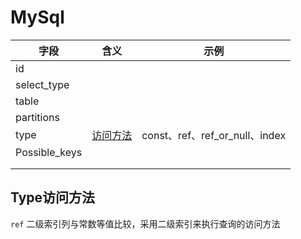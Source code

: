 

# MySql



| 字段          | 含义                      | 示例                           |
| ------------- | ------------------------- | ------------------------------ |
| id            |                           |                                |
| select_type   |                           |                                |
| table         |                           |                                |
| partitions    |                           |                                |
| type          | [访问方法](#Type访问方法) | const、ref、ref_or_null、index |
| Possible_keys |                           |                                |
|               |                           |                                |
|               |                           |                                |



## Type访问方法

`ref` 二级索引列与常数等值比较，采用二级索引来执行查询的访问方法



